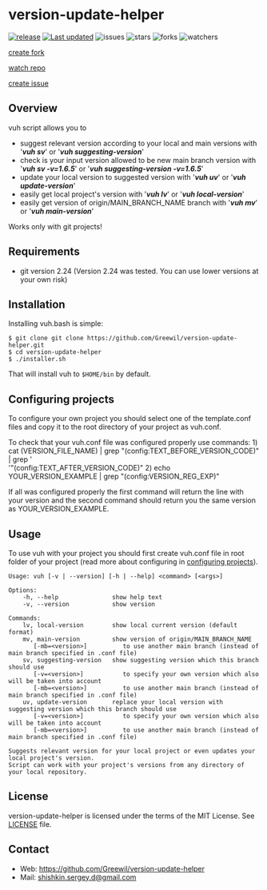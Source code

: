 # version-update-helper
[![release](https://badgen.net/github/release/Greewil/version-update-helper)](https://github.com/Greewil/version-update-helper/releases)
[![Last updated](https://img.shields.io/github/release-date/Greewil/version-update-helper?label=updated)](https://github.com/Greewil/version-update-helper/releases)
![issues](https://badgen.net/github/issues/Greewil/version-update-helper)
![stars](https://badgen.net/github/stars/Greewil/version-update-helper)
![forks](https://badgen.net/github/forks/Greewil/version-update-helper)
![watchers](https://badgen.net/github/watchers/Greewil/version-update-helper)

[create fork](https://github.com/Greewil/version-update-helper/fork)

[watch repo](https://github.com/Greewil/version-update-helper/subscription)

[create issue](https://github.com/Greewil/version-update-helper/issues/new)

## Overview

vuh script allows you to

- suggest relevant version according to your local and main versions with '***vuh sv***' or '***vuh
  suggesting-version***'
- check is your input version allowed to be new main branch version with '***vuh sv -v=1.6.5***' or '***vuh
  suggesting-version -v=1.6.5***'
- update your local version to suggested version with '***vuh uv***' or '***vuh update-version***'
- easily get local project's version with '***vuh lv***' or '***vuh local-version***'
- easily get version of origin/MAIN_BRANCH_NAME branch with '***vuh mv***' or '***vuh main-version***'

Works only with git projects!

## Requirements

- git version 2.24 (Version 2.24 was tested. You can use lower versions at your own risk)

## Installation

Installing vuh.bash is simple:

    $ git clone git clone https://github.com/Greewil/version-update-helper.git
    $ cd version-update-helper
    $ ./installer.sh

That will install vuh to `$HOME/bin` by default.

## Configuring projects

To configure your own project you should select one of the template.conf files and copy it to the root directory of your 
project as vuh.conf. 

To check that your vuh.conf file was configured properly use commands:
1)
    cat (VERSION_FILE_NAME) | grep "(config:TEXT_BEFORE_VERSION_CODE)" | grep '\
    '"(config:TEXT_AFTER_VERSION_CODE)"
2)
    echo YOUR_VERSION_EXAMPLE | grep "(config:VERSION_REG_EXP)"

If all was configured properly the first command will return the line with your version and
the second command should return you the same version as YOUR_VERSION_EXAMPLE.

## Usage

To use vuh with your project you should first create vuh.conf file in root folder of your project 
(read more about configuring in [configuring projects](#Configuring-projects)).

    Usage: vuh [-v | --version] [-h | --help] <command> [<args>]

    Options:
        -h, --help               show help text
        -v, --version            show version
    
    Commands:
        lv, local-version        show local current version (default format)
        mv, main-version         show version of origin/MAIN_BRANCH_NAME
           [-mb=<version>]          to use another main branch (instead of main branch specified in .conf file)
        sv, suggesting-version   show suggesting version which this branch should use
           [-v=<version>]           to specify your own version which also will be taken into account
           [-mb=<version>]          to use another main branch (instead of main branch specified in .conf file)
        uv, update-version       replace your local version with suggesting version which this branch should use
           [-v=<version>]           to specify your own version which also will be taken into account
           [-mb=<version>]          to use another main branch (instead of main branch specified in .conf file)
    
    Suggests relevant version for your local project or even updates your local project's version.
    Script can work with your project's versions from any directory of your local repository.

## License

version-update-helper is licensed under the terms of the MIT License. See [LICENSE] file.

## Contact

* Web: <https://github.com/Greewil/version-update-helper>
* Mail: <shishkin.sergey.d@gmail.com>

[LICENSE]: https://github.com/Greewil/version-update-helper/blob/master/LICENSE